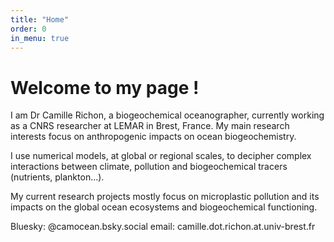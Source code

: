 ```yaml
---
title: "Home"
order: 0
in_menu: true
---
```

# Welcome to my page !

I am Dr Camille Richon, a biogeochemical oceanographer, currently working as a CNRS researcher at LEMAR in Brest, France. 
My main research interests focus on anthropogenic impacts on ocean biogeochemistry. 

I use numerical models, at global or regional scales, to decipher complex interactions between climate, pollution and biogeochemical tracers (nutrients, plankton...). 

My current research projects mostly focus on microplastic pollution and its impacts on the global ocean ecosystems and biogeochemical functioning.

Bluesky: @camocean.bsky.social
email: camille.dot.richon.at.univ-brest.fr 